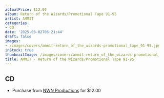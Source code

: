 ```yaml
---
actualPrice: $12.00
album: Return of the Wizards/Promotional Tape 91-95
artist: AMMIT
categories:
- CD
date: '2025-03-02T06:21:44'
draft: false
images:
- /images/covers/ammit-return_of_the_wizards-promotional_tape_91-95.jpg
inStock: true
thumbnailImage: /images/covers/ammit-return_of_the_wizards-promotional_tape_91-95-thumb.jpg
title: AMMIT - Return of the Wizards/Promotional Tape 91-95
---
```


## CD
* Purchase from [NWN Productions](http://shop.nwnprod.com/index.php?route=product/product&path=93&product_id=44809&sort=pd.name&order=ASC) for $12.00
